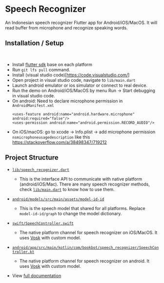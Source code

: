 # Speech Recognizer

An Indonesian speech recognizer Flutter app for Android/iOS/MacOS. It will read buffer from microphone and recognize speaking words.

## Installation / Setup
​
- Install [flutter sdk](https://docs.flutter.dev/get-started/install) base on each platform
- Run `git lfs pull` command.
- Install (visual studio code)[https://code.visualstudio.com/]
- Open project in visual studio code, navigate to `lib/main.dart`
- Launch android emulator or ios simulator or connect to real device.
- Run the demo on Android/iOS/MacOS by menu Run -> Start debugging in visual studio code.
- On android: Need to declare microphone permission in `AndroidManifest.xml`
    ```
    <uses-feature android:name="android.hardware.microphone" android:required="false"/>
    <uses-permission android:name="android.permission.RECORD_AUDIO"/>
    ```
- On iOS/macOS: go to xcode -> Info.plist -> add microphone permission `nsmicrophoneusagedescription` like this https://stackoverflow.com/a/38498347/719212

## Project Structure

- [`lib/speech_recognizer.dart`](lib/speech_recognizer.dart)
  - This is the interface API to communicate with native platform (android/iOS/Mac). There are many speech recognizer methods, check [`lib/main.dart`](lib/main.dart) to know how to use them.
- [`android/models/src/main/assets/model-id-id`](android/models/src/main/assets/model-id-id/)
  - This is the speech model that shared for all platforms. Replace `model-id-id/graph` to change the model dictionary.
- [`swift/SpeechController.swift`](swift/SpeechController.swift)
  - The native platform channel for speech recognizer on iOS/MacOS. It uses [Vosk](https://github.com/alphacep/vosk-api) with custom model.
- [`android/app/src/main/kotlin/com/bookbot/speech_recognizer/SpeechController.kt`](android/app/src/main/kotlin/com/bookbot/speech_recognizer/SpeechController.kt)
  - The native platform channel for speech recognizer on android. It uses [Vosk](https://github.com/alphacep/vosk-api) with custom model.

- View [full documentation](https://github.com/bookbot-kids/speech-recognizer-bahasa-indonesian/tree/main/speech_recognizer/doc/api/index.html)